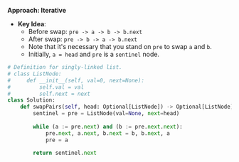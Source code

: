 **Approach: Iterative**

* **Key Idea**:
	* Before swap: `pre -> a -> b -> b.next`
	* After swap: `pre -> b -> a -> b.next`
	* Note that it's necessary that you stand on `pre` to swap `a` and `b`.
	* Initially, `a = head` and `pre` is a `sentinel` node.
```py
# Definition for singly-linked list.
# class ListNode:
#     def __init__(self, val=0, next=None):
#         self.val = val
#         self.next = next
class Solution:
    def swapPairs(self, head: Optional[ListNode]) -> Optional[ListNode]:
        sentinel = pre = ListNode(val=None, next=head)
        
        while (a := pre.next) and (b := pre.next.next):            
            pre.next, a.next, b.next = b, b.next, a
            pre = a

        return sentinel.next
```
